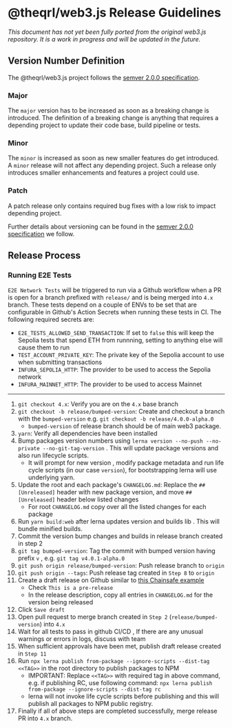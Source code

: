 # @theqrl/web3.js Release Guidelines

_This document has not yet been fully ported from the original web3.js repository. It is a work in progress and will be updated in the future._

## Version Number Definition

The @theqrl/web3.js project follows the [semver 2.0.0 specification](https://semver.org/).

### Major

The `major` version has to be increased as soon as a breaking change is introduced. The definition of a breaking change is anything that requires a depending project to update their code base, build pipeline or tests.

### Minor

The `minor` is increased as soon as new smaller features do get introduced. A `minor` release will not affect any depending project. Such a release only introduces smaller enhancements and features a project could use.

### Patch

A patch release only contains required bug fixes with a low risk to impact depending project.

Further details about versioning can be found in the [semver 2.0.0 specification](https://semver.org/) we follow.

## Release Process

### Running E2E Tests

`E2E Network Tests` will be triggered to run via a Github workflow when a PR is open for a branch prefixed with `release/` and is being merged into `4.x` branch. These tests depend on a couple of ENVs to be set that are configurable in Github's Action Secrets when running these tests in CI. The following required secrets are:

-   `E2E_TESTS_ALLOWED_SEND_TRANSACTION`: If set to `false` this will keep the Sepolia tests that spend ETH from runnning, setting to anything else will cause them to run
-   `TEST_ACCOUNT_PRIVATE_KEY`: The private key of the Sepolia account to use when submitting transactions
-   `INFURA_SEPOLIA_HTTP`: The provider to be used to access the Sepolia network
-   `INFURA_MAINNET_HTTP`: The provider to be used to access Mainnet

---

1. `git checkout 4.x`: Verify you are on the `4.x` base branch
2. `git checkout -b release/bumped-version`: Create and checkout a branch with the `bumped-version` e.g. `git checkout -b release/4.0.0-alpha.0`
    - `bumped-version` of release branch should be of main web3 package.
3. `yarn`: Verify all dependencies have been installed
4. Bump packages version numbers using `lerna version --no-push --no-private --no-git-tag-version` . This will update package versions and also run lifecycle scripts.
    - It will prompt for new version , modify package metadata and run life cycle scripts (in our case `version`), for bootstrapping lerna will use underlying yarn.
5. Update the root and each package's `CHANGELOG.md`: Replace the `## [Unreleased]` header with new package version, and move `## [Unreleased]` header below listed changes
    - For root `CHANGELOG.md` copy over all the listed changes for each package
6. Run `yarn build:web` after lerna updates version and builds lib . This will bundle minified builds.
7. Commit the version bump changes and builds in release branch created in step 2
8. `git tag bumped-version`: Tag the commit with bumped version having prefix `v` , e.g. `git tag v4.0.1-alpha.0`
9. `git push origin release/bumped-version`: Push release branch to `origin`
10. `git push origin --tags`: Push release tag created in `Step 8` to `origin`
11. Create a draft release on Github similar to [this Chainsafe example](https://github.com/chainsafe/web3.js/releases/tag/web3-providers-base%401.0.0-alpha.1)
    - Check `This is a pre-release`
    - In the release description, copy all entries in `CHANGELOG.md` for the version being released
12. Click `Save draft`
13. Open pull request to merge branch created in `Step 2` (`release/bumped-version`) into `4.x`
14. Wait for all tests to pass in github CI/CD , If there are any unusual warnings or errors in logs, discuss with team
15. When sufficient approvals have been met, publish draft release created in `Step 11`
16. Run `npx lerna publish from-package --ignore-scripts --dist-tag <<TAG>>` in the root directory to publish packages to NPM
    - IMPORTANT: Replace `<<TAG>>` with required tag in above command, e.g. if publishing RC, use following command:
      `npx lerna publish from-package --ignore-scripts --dist-tag rc`
    - lerna will not invoke life cycle scripts before publishing and this will publish all packages to NPM public registry.
17. Finally if all of above steps are completed successfully, merge release PR into `4.x` branch.
